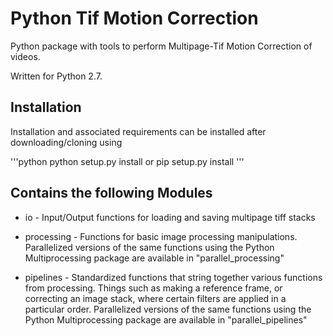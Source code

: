 # Python Tif Motion Correction
Python package with tools to perform Multipage-Tif Motion Correction of videos.

Written for Python 2.7.

## Installation
Installation and associated requirements can be installed after downloading/cloning using

'''python
python setup.py install
or
pip setup.py install
'''

## Contains the following Modules

* io - Input/Output functions for loading and saving multipage tiff stacks

* processing - Functions for basic image processing manipulations.  Parallelized versions of the same functions using the Python Multiprocessing package are available in "parallel_processing"

* pipelines - Standardized functions that string together various functions from processing.  Things such as making a reference frame, or correcting an image stack, where certain filters are applied in a particular order.  Parallelized versions of the same functions using the Python Multiprocessing package are available in "parallel_pipelines"
